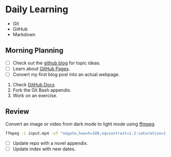 # Daily Learning

- Git
- GitHub
- Markdown

## Morning Planning

- [ ] Check out the [github blog](https://github.blog/) for topic ideas.
- [ ] Learn about [GitHub Pages](https://skills.github.com/#first-day-on-github).
- [ ] Convert my first blog post into an actual webpage.

1. Check [GitHub Docs](https://docs.github.com/en/get-started/start-your-journey/hello-world)
2. Fork the Git Bash appendix.
3. Work on an exercise.

## Review

Convert an image or video from dark mode to light mode using [ffmpeg](https://www.ffmpeg.org)

```bash
ffmpeg -i input.mp4 -vf "negate,hue=h=180,eq=contrast=1.2:saturation=1.1" output.mp4
```

- [ ] Update repo with a novel appendix.
- [ ] Update index with new dates.
